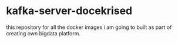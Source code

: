 # kafka-server-docekrised


this repository for all the docker images i am going to built as part of creating own bigdata platform. 
